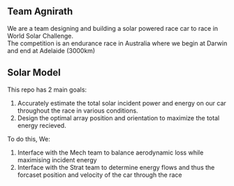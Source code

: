 ## Team Agnirath
We are a team designing and building a solar powered race car to race in World Solar Challenge.\
The competition is an endurance race in Australia where we begin at Darwin and end at Adelaide (3000km)


## Solar Model
This repo has 2 main goals:
1. Accurately estimate the total solar incident power and energy on our car throughout the race in various conditions.
2. Design the optimal array position and orientation to maximize the total energy recieved.

To do this, We:
1. Interface with the Mech team to balance aerodynamic loss while maximising incident energy
2. Interface with the Strat team to determine energy flows and thus the forcaset position and velocity of the car through the race
